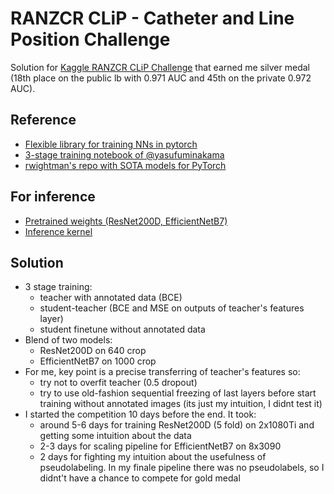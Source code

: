 # RANZCR CLiP - Catheter and Line Position Challenge

Solution for [Kaggle RANZCR CLiP Challenge](https://www.kaggle.com/c/ranzcr-clip-catheter-line-classification) that earned me silver medal (18th place on the public lb with 0.971 AUC and 45th on the private 0.972 AUC).

## Reference
* [Flexible library for training NNs in pytorch](https://github.com/lRomul/argus)
* [3-stage training notebook of @yasufuminakama](https://www.kaggle.com/yasufuminakama/ranzcr-resnet200d-3-stage-training-step1)
* [rwightman's repo with SOTA models for PyTorch](https://github.com/rwightman/pytorch-image-models)


## For inference
* [Pretrained weights (ResNet200D, EfficientNetB7)](https://www.kaggle.com/irrmnv/ranzcr-clip-models)
* [Inference kernel](https://www.kaggle.com/irrmnv/ranzcr-clip-inference)


## Solution
* 3 stage training:
    * teacher with annotated data (BCE)
    * student-teacher (BCE and MSE on outputs of teacher's features layer)
    * student finetune without annotated data
* Blend of two models:
    * ResNet200D on 640 crop
    * EfficientNetB7 on 1000 crop
* For me, key point is a precise transferring of teacher's features so:
    * try not to overfit teacher (0.5 dropout)
    * try to use old-fashion sequential freezing of last layers before start training without annotated images (its just my intuition, I didnt test it)
* I started the competition 10 days before the end. It took:
    * around 5-6 days for training ResNet200D (5 fold) on 2x1080Ti and getting some intuition about the data
    * 2-3 days for scaling pipeline for EfficientNetB7 on 8x3090
    * 2 days for fighting my intuition about the usefulness of pseudolabeling. In my finale pipeline there was no pseudolabels, so I didnt't have a chance to compete for gold medal
